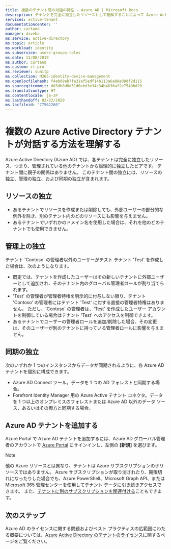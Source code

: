 ```yaml
---
title: 複数のテナント間の対話の特性 - Azure AD | Microsoft Docs
description: テナントを完全に独立したリソースとして理解することによって Azure Active テナントを管理する
services: active-tenant
documentationcenter: ''
author: curtand
manager: daveba
ms.service: active-directory
ms.topic: article
ms.workload: identity
ms.subservice: users-groups-roles
ms.date: 11/08/2019
ms.author: curtand
ms.custom: it-pro
ms.reviewer: sumitp
ms.collection: M365-identity-device-management
ms.openlocfilehash: f4eb09ab7fa31af5edf14b113a6a88e08df2d115
ms.sourcegitcommit: dd3db8d8d31d0ebd3e34c34b4636af2e7540bd20
ms.translationtype: HT
ms.contentlocale: ja-JP
ms.lasthandoff: 02/22/2020
ms.locfileid: "77562260"
---
```

# <a name="understand-how-multiple-azure-active-directory-tenants-interact"></a>複数の Azure Active Directory テナントが対話する方法を理解する

Azure Active Directory (Azure AD) では、各テナントは完全に独立したリソース、つまり、管理されている他のテナントから論理的に独立したピアです。 テナント間に親子の関係はありません。 このテナント間の独立には、リソースの独立、管理の独立、および同期の独立が含まれます。

## <a name="resource-independence"></a>リソースの独立
* あるテナントでリソースを作成または削除しても、外部ユーザーの部分的な例外を除き、別のテナント内のどのリソースにも影響を与えません。 
* あるテナントでいずれかのドメイン名を使用した場合は、それを他のどのテナントでも使用できません。

## <a name="administrative-independence"></a>管理上の独立
テナント 'Contoso' の管理者以外のユーザーがテスト テナント 'Test' を作成した場合は、次のようになります。

* 既定では、テナントを作成したユーザーはその新しいテナントに外部ユーザーとして追加され、そのテナント内のグローバル管理者ロールが割り当てられます。
* 'Test' の管理者が管理者特権を明示的に付与しない限り、テナント 'Contoso' の管理者にはテナント 'Test' に対する直接の管理者特権はありません。 ただし、'Contoso' の管理者は、'Test' を作成したユーザー アカウントを制御している場合はテナント 'Test' へのアクセスを制御できます。
* あるテナントでユーザーの管理者ロールを追加/削除した場合、その変更は、そのユーザーが別のテナントに持っている管理者ロールに影響を与えません。

## <a name="synchronization-independence"></a>同期の独立
次のいずれか 1 つのインスタンスからデータが同期されるように、各 Azure AD テナントを個別に構成できます。

* Azure AD Connect ツール。データを 1 つの AD フォレストと同期する場合。
* Forefront Identity Manager 用の Azure Active テナント コネクタ。データを 1 つ以上のオンプレミスのフォレストまたは Azure AD 以外のデータ ソース、あるいはその両方と同期する場合。

## <a name="add-an-azure-ad-tenant"></a>Azure AD テナントを追加する
Azure Portal で Azure AD テナントを追加するには、Azure AD グローバル管理者のアカウントで [Azure Portal](https://portal.azure.com) にサインインし、左側の **[新規]** を選びます。

> [!NOTE]
> 他の Azure リソースとは異なり、テナントは Azure サブスクリプションの子リソースではありません。 Azure サブスクリプションが取り消されたり、期限切れになったりした場合でも、Azure PowerShell、Microsoft Graph API、または Microsoft 365 管理センターを使用してテナント データに引き続きアクセスできます。 また、[テナントに別のサブスクリプションを関連付ける](../fundamentals/active-directory-how-subscriptions-associated-directory.md)こともできます。
>

## <a name="next-steps"></a>次のステップ
Azure AD のライセンスに関する問題およびベスト プラクティスの広範囲にわたる概要については、[Azure Active Directory のテナントのライセンス](../fundamentals/active-directory-licensing-whatis-azure-portal.md)に関するページをご覧ください。
